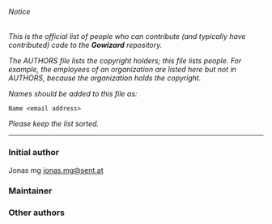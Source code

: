 ###### Notice

*This is the official list of people who can contribute (and typically have
contributed) code to the **Gowizard** repository.*

*The AUTHORS file lists the copyright holders; this file lists people. For
example, the employees of an organization are listed here but not in AUTHORS,
because the organization holds the copyright.*

*Names should be added to this file as:*

	Name <email address>

*Please keep the list sorted.*

* * *

### Initial author

Jonas mg <jonas.mg@sent.at>

### Maintainer



### Other authors


